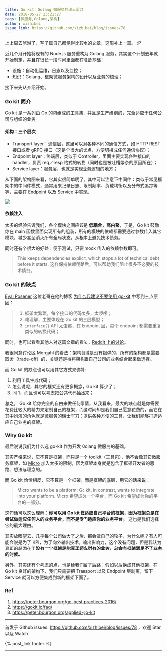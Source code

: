 ```yaml
---
title: Go kit：Golang 微服务的瑞士军刀
date: 2018-05-27 23:21:27
tags: [微服务,Golang,架构]
author: xizhibei
issue_link: https://github.com/xizhibei/blog/issues/78
---
```

<!-- en_title: swiss-army-knife-for-golang-microsevice-go-kit -->

上上周去旅游了，写了篇自己都觉得比较水的文章，这周补上一篇。 :P

近几个月开始将现有的 Node.js 服务重构为 Golang 服务，其实这个计划去年就开始制定，并且在很长一段时间里面都在准备基础：

-   设施：自动化运维，日志以及监控；
-   知识：Golang、框架微服务架构的设计以及业务的梳理；

接下来先从介绍开始。

### Go kit 简介

Go kit 是一系列由 Go 的包组成的工具集，并且是生产级别的，完全适应于任何公司与组织的业务。

#### 架构：三个层次

-   Transport layer：通信层，这里可以用各种不同的通信方式，如 HTTP REST 接口或者 gRPC 接口（这是个很大的优点，方便切换成任何通信协议）；
-   Endpoint layer：终端层，类似于 Controller，里面主要实现各种接口的 handler，负责 req／resp 格式的转换（同时也是被吐槽繁杂的原因所在）；
-   Service layer：服务层，也就是实现业务逻辑的地方；

从下面的架构图来看，它其实很简单明了。其中可以注意下中间件：类似于常见框架中的中间件模式，通常用来记录日志、限制频率、负载均衡以及分布式追踪等等，主要在 Endpoint 以及 Service 中实现。

![](https://gokit.io/faq/onion.png)

#### 依赖注入

太多的经验告诉我们，各个模块之间应该是 **低耦合，高内聚**，于是，Go kit 鼓励你在 main 函数里面实现所有的组装，所有的模块的依赖都需要通过参数传入其它模块，减少甚至消灭所有全局状态，从根本上避免技术债务。

同时还有个很大的好处：便于测试，只要 mock 传入的依赖参数即可。

> This keeps dependencies explicit, which stops a lot of technical debt before it starts.
> 这样保持依赖明确后，可以帮助我们阻止很多不必要的技术债务。

### Go kit 的缺点

[Eyal Posener](https://github.com/posener) 这位老哥在他的博客 [为什么我建议不要使用 go-kit](https://gist.github.com/posener/330c2b08aaefdea6f900ff0543773b2e) 中写到三点原因：

> 1.  框架太繁琐，每个接口的代码太多，太啰嗦；
> 2.  难理解，主要体现在 Go kit 的三层模型；
> 3.  `interface{}` API 太蛋疼，在 Endpoint 层，每个 endpoint 都需要重复类似的转换代码；

同时，也可以看看其他人对这篇文章的看法：[Reddit 上的讨论](https://www.reddit.com/r/golang/comments/5tesl9/why_i_recommend_to_avoid_using_the_gokit_library/)。

我很同意讨论区 Morgahl 的看法：架构领域是没有银弹的，所有的架构都是需要取舍（trade-off）的，关键还是得将架构跟自己公司的业务结合起来做选择。

而 Go kit 的缺点也可以用其它方式来弥补:

1.  利用工具生成代码；
2.  怎么说呢，其它的框架还有更多概念，Go kit 算少了；
3.  同 1，而且也可以考虑把公共代码抽出来；

总之， Go kit 给你完全的自由来做任何事情，从我看来，最大的缺点就是你需要花费比较大的精力来定制自己的框架，而这时间却是我们自己愿意花费的，而它在其中扮演的角色就是微服务的瑞士军刀：提供各种方便的工具，让我们能够打造适应自己业务的框架。

### Why Go kit

最后说说我们为什么选 go-kit 作为开发 Golang 微服务的基础。

其实严格来说，它不算是框架，而只是一个 toolkit（工具包），他不会像其它微服务框架，如 [Micro](https://micro.mu/) 加入太多的限制，因为框架本身就是包含了框架开发者的思路、想法与理念的。

而 Go kit 恰恰相反，它不算是一个框架，而是框架的底层，用它的话来说：

> Micro wants to be a platform; Go kit, in contrast, wants to integrate into your platform.
> Micro 希望成为一个平台，而 Go kit 希望成为你的平台的一部分。

这句话可以这么理解：**你可以用 Go kit 做适应自己平台的框架，因为框架总是在尝试做适应任何人的业务平台，而不是专门适应你的业务平台。** 这也是我们选择它的最大理由。

其实放眼望去，几乎每个公司做大了之后，都会做自己的轮子，为什么呢？有人可能会说是为了 KPI，为了向外输出技术，输出影响力，这个没有问题，但是我认为真正的原因在于**没有一个框架是能真正适应所有的业务，总会有框架满足不了业务的时候。**

另外，其实还有个考虑的点，也是给我们留了后路：假如以后换成其他框架，在 Go kit 良好的架构下，我们只需要把 Transport 以及 Endpoint 层剥离，留下 Service 就可以方便集成到新的框架下面了。

### Ref

1.  <https://peter.bourgon.org/go-best-practices-2016/>
2.  <https://gokit.io/faq/>
3.  <https://peter.bourgon.org/applied-go-kit>


***
首发于 Github issues: https://github.com/xizhibei/blog/issues/78 ，欢迎 Star 以及 Watch

{% post_link footer %}
***